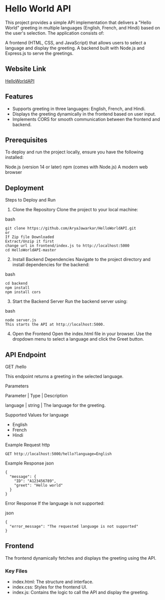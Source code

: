 
# Hello World API

This project provides a simple API implementation that delivers a "Hello World" greeting in multiple languages (English, French, and Hindi) based on the user's selection. The application consists of:

A frontend (HTML, CSS, and JavaScript) that allows users to select a language and display the greeting.
A backend built with Node.js and Express.js to serve the greetings.

## Website Link
[HelloWorldAPI](https://helloworldapi-1.onrender.com)
## Features

- Supports greeting in three languages: English, French, and Hindi.
- Displays the greeting dynamically in the frontend based on user input.
- Implements CORS for smooth communication between the frontend and backend.


## Prerequisites

To deploy and run the project locally, ensure you have the following installed:

Node.js (version 14 or later)
npm (comes with Node.js)
A modern web browser
    
## Deployment

Steps to Deploy and Run
1. Clone the Repository
Clone the project to your local machine:

bash
```
git clone https://github.com/AryaJawarkar/HelloWorldAPI.git
or
If Zip file Downloaded
Extract/Unzip it first
change url in frontend/index.js to http://localhost:5000
cd HelloWorldAPI-master
```

2. Install Backend Dependencies
Navigate to the project directory and install dependencies for the backend:

bash
```
cd backend 
npm install
npm install cors
```

3. Start the Backend Server
Run the backend server using:

bash
```
node server.js
This starts the API at http://localhost:5000.
```

4. Open the Frontend
Open the index.html file in your browser.
Use the dropdown menu to select a language and click the Greet button.



## API Endpoint

GET /hello

This endpoint returns a greeting in the selected language.

Parameters

Parameter	| Type	| Description

language	| string	| The language for the greeting.

Supported Values for language
- English
- French
- Hindi

Example Request
http
```
GET http://localhost:5000/hello?language=English
```
Example Response
json
```
{
  "message": {
    "ID": "A123456789",
    "greet": "Hello world"
  }
}
```
Error Response
If the language is not supported:

json
```
{
  "error_message": "The requested language is not supported"
}
```


## Frontend

The frontend dynamically fetches and displays the greeting using the API.

###  Key Files
- index.html: The structure and interface.
- index.css: Styles for the frontend UI.
- index.js: Contains the logic to call the API and display the greeting.


